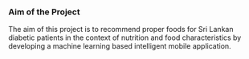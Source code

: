 
### Aim of the Project 

The aim of this project is to recommend proper foods for Sri Lankan diabetic patients in the context of nutrition and food characteristics by developing a machine learning based intelligent mobile application.

